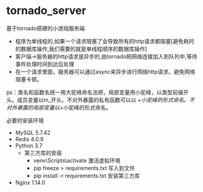 # tornado_server
基于tornado搭建的小游戏服务端
- 程序为单线程的,如果一个请求阻塞了会导致所有的http请求都阻塞[避免耗时的数据库操作,我们需要的就是单线程顺序的数据库操作]
- 客户端->服务器的http请求是异步的,由tornado把网络连接加入到队列中,等待事件处理时间到达后处理
- 在一个请求里面，服务器可以通过async来异步进行网络http请求。避免网络阻塞卡顿。

ps：类名和函数名统一用大驼峰命名法把，局部变量用小驼峰，以类型前缀开头。成员变量以m_开头。不对外暴露的私有函数可以以
_+小驼峰的形式命名。不对外暴露的局部变量以_+小驼峰的形式命名。

必要的安装环境
- MySQL 5.7.42
- Redis 4.0.9
- Python 3.7
  - 第三方库的安装
    - venv\Scripts\activate 激活虚拟环境
    - pip freeze > requirements.txt 写入到文件
    - pip install -r requirements.txt 安装第三方库
- Nginx 1.14.0
